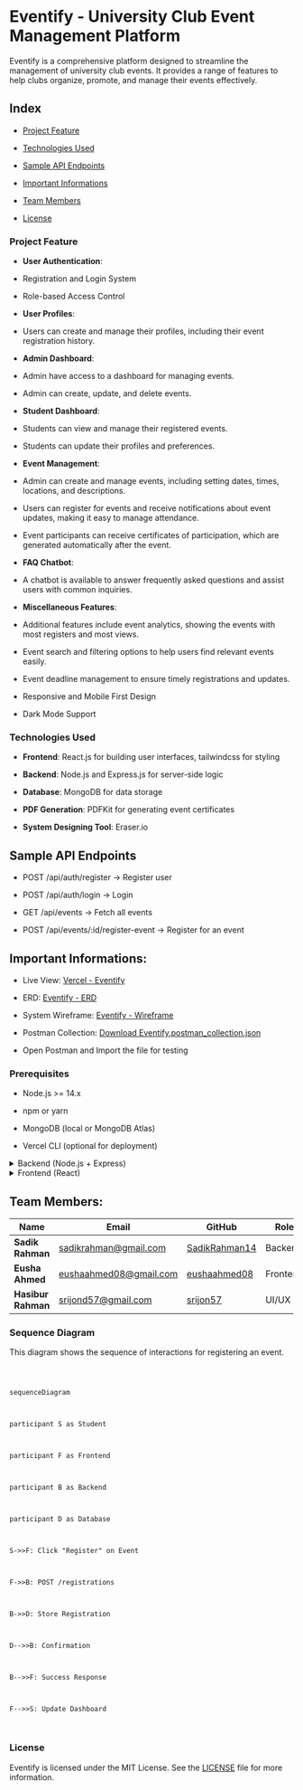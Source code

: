 
# Eventify - University Club Event Management Platform

  

Eventify is a comprehensive platform designed to streamline the management of university club events. It provides a range of features to help clubs organize, promote, and manage their events effectively.

  

## Index

- [Project Feature](#project-feature)

- [Technologies Used](#technologies-used)

- [Sample API Endpoints](#sample-api-endpoints)

- [Important Informations](#important-informations)

- [Team Members](#team-members)

- [License](#license)

  

### Project Feature

- **User Authentication**:

- Registration and Login System

- Role-based Access Control

  

- **User Profiles**:

- Users can create and manage their profiles, including their event registration history.

  

- **Admin Dashboard**:

- Admin have access to a dashboard for managing events.

- Admin can create, update, and delete events.

  

- **Student Dashboard**:

- Students can view and manage their registered events.

- Students can update their profiles and preferences.

  

- **Event Management**:

- Admin can create and manage events, including setting dates, times, locations, and descriptions.

- Users can register for events and receive notifications about event updates, making it easy to manage attendance.

- Event participants can receive certificates of participation, which are generated automatically after the event.

  

- **FAQ Chatbot**:

- A chatbot is available to answer frequently asked questions and assist users with common inquiries.

  

- **Miscellaneous Features**:

- Additional features include event analytics, showing the events with most registers and most views.

- Event search and filtering options to help users find relevant events easily.

- Event deadline management to ensure timely registrations and updates.

- Responsive and Mobile First Design

- Dark Mode Support

  

### Technologies Used

- **Frontend**: React.js for building user interfaces, tailwindcss for styling

- **Backend**: Node.js and Express.js for server-side logic

- **Database**: MongoDB for data storage

- **PDF Generation**: PDFKit for generating event certificates

- **System Designing Tool**: Eraser.io

  

## Sample API Endpoints

- POST /api/auth/register → Register user

- POST /api/auth/login → Login

- GET /api/events → Fetch all events

- POST /api/events/:id/register-event → Register for an event

  

## Important Informations:

- Live View: [Vercel - Eventify](https://eventify-vefw-pardek4cb-sql-srijons-projects.vercel.app)
  
- ERD: [Eventify - ERD](https://app.eraser.io/workspace/eX7Kui8KcNUkia5QRlGr)

- System Wireframe: [Eventify - Wireframe](https://app.eraser.io/workspace/TvyWb0GuTJ52saTJdFLE)

- Postman Collection: [Download Eventify.postman_collection.json](Eventify.postman_collection.json)

- Open Postman and Import the file for testing

### Prerequisites

  

- Node.js >= 14.x

  

- npm or yarn

  

- MongoDB (local or MongoDB Atlas)

  

- Vercel CLI (optional for deployment)

  

  

<details>

  

<summary>Backend (Node.js + Express)</summary>

  

  

1. Clone the repository:

  

```bash

git clone https://github.com/yourusername/Eventify.git 

```

  

2. Navigate to the backend directory:

  

```bash

cd Eventify/backend

```

  

3. Install dependencies:

  

```bash

npm install 

```

  

4. Create a `.env` file with placeholder values:

  

```plaintext

PORT=8000
MONGODB_URI=mongodb+srv://
CORS_ORIGIN=https:/
ACCESS_TOKEN_SECRET=
ACCESS_TOKEN_EXPIRY=1d
REFRESH_TOKEN_SECRET=bO
REFRESH_TOKEN_EXPIRY=10d
CLOUDINARY_CLOUD_NAME=dd
CLOUDINARY_API_KEY=71998569
CLOUDINARY_API_SECRET=zXjAos38fR
EMAIL_USER=cr
EMAIL_PASS=dxai
GOOGLE_CLIENT_ID=799
GOOGLE_CLIENTSECRET=GOCS
EMAIL_USER_EVENT=sa
EMAIL_PASS_EVENT=oki

```

  

5. Start the backend server:

  

```bash

npm start 

```

  

  

</details>

  

  

<details>

  

<summary>Frontend (React)</summary>

  

  

1. Navigate to the frontend directory:

  

```bash  

cd Eventify/frontend

```

  

2. Install dependencies:

  

```bash

npm install 

```

3. Create a `.env` file with placeholder values:

  

```plaintext

VITE_FORMSPREE_URL=htt
VITE_BACKEND_URL=http://localhost:8000/api/v1
VITE_GOOGLE_CLIENT_ID=79
VITE_GEMINI_API_KEY=AIzaSy

```  

4. Start the React development server:

  

```bash

npm run dev
  
```

 

4. Update `VITE_API_URL` in `.env` to point to your backend (e.g., `http://localhost:5000`).

 </details>  
  
  
  

## Team Members:



| **Name** | **Email** | **GitHub** | **Role** |
|---|---|---|---|
| **Sadik Rahman** | sadikrahman@gmail.com | [SadikRahman14](https://github.com/SadikRahman14) | Backend |
| **Eusha Ahmed** | eushaahmed08@gmail.com | [eushaahmed08](https://github.com/eushaahmed08) | Frontend |
| **Hasibur Rahman** | srijond57@gmail.com | [srijon57](https://github.com/srijon57) | UI/UX |

  
  

### Sequence Diagram

  

This diagram shows the sequence of interactions for registering an event.

  

  

```mermaid

  

sequenceDiagram

  

participant S as Student

  

participant F as Frontend

  

participant B as Backend

  

participant D as Database

  

S->>F: Click "Register" on Event

  

F->>B: POST /registrations

  

B->>D: Store Registration

  

D-->>B: Confirmation

  

B-->>F: Success Response

  

F-->>S: Update Dashboard

  

```

  

### License

Eventify is licensed under the MIT License. See the [LICENSE](LICENSE) file for more information.
